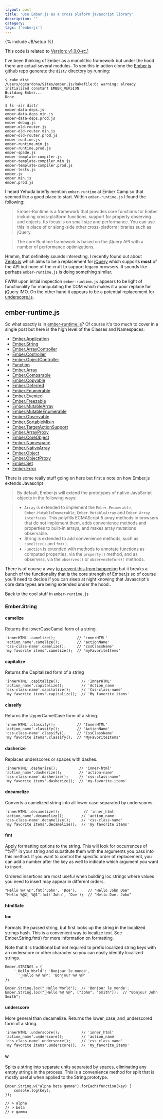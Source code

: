 ```yaml
---
layout: post
title: "Use Ember.js as a cross plaform javascript library"
description: ""
category: 
tags: ['emberjs']
---
```

{% include JB/setup %}

This code is related to [Version: v1.0.0-rc.1](https://raw.github.com/emberjs/ember.js/release-builds/ember-1.0.0-rc.1.js)

I've been thinking of Ember as a monolithic framework but under the hood there
are actual several modules. To see this in action clone the [Ember.js github repo](https://github.com/emberjs/ember.js/) generate the `dist/` directory by
running: 

    $ rake dist 
    /Users/cgcardona/Sites/ember.js/Rakefile:6: warning: already initialized constant EMBER_VERSION
    Building Ember...
    Done

    $ ls -alr dist/
    ember-data-deps.js
    ember-data-deps.min.js
    ember-data-deps.prod.js
    ember-debug.js
    ember-old-router.js
    ember-old-router.min.js
    ember-old-router.prod.js
    ember-runtime.js
    ember-runtime.min.js
    ember-runtime.prod.js
    ember-spade.js
    ember-template-compiler.js
    ember-template-compiler.min.js
    ember-template-compiler.prod.js
    ember-tests.js
    ember.js
    ember.min.js
    ember.prod.js


I heard Yehuda briefly mention `ember-runtime` at Ember Camp so that seemed like a
good place to start.  Within `ember-runtime.js` I found the following:

> Ember-Runtime is a framework that provides core functions for Ember including
> cross-platform functions, support for property observing and objects. Its focus
> is on small size and performance. You can use this in place of or along-side
> other cross-platform libraries such as jQuery.

> The core Runtime framework is based on the jQuery API with a number of
> performance optimizations.

Hmmm, that definitely sounds interesting. I recently found out about
[Zepto.js](http://zeptojs.com/) which aims to be a replacement for
[jQuery](http://jquery.com/) which supports **most** of the API but none of the
cruft to support legacy browsers. It sounds like perhaps `ember-runtime.js` is
doing something similar.

FWIW upon initial inspection `ember-runtime.js` appears to be light of
functionality for manipulating the DOM which makes it a poor replace for jQuery
IMO. On the other hand it appears to be a potential replacement for
[underscore.js](http://underscorejs.org/).

## ember-runtime.js

So what exactly is in [ember-runtime.js](http://emberjs.com/api/modules/ember-runtime.html)? Of course it's too much to cover in a
single post but here is the high level of the Classes and Namespaces:

* [Ember.Application](http://emberjs.com/api/classes/Ember.Application.html)
* [Ember.String](http://emberjs.com/api/classes/Ember.String.html)
* [Ember.ArrayController](http://emberjs.com/api/classes/Ember.ArrayController.html)
* [Ember.Controller](http://emberjs.com/api/classes/Ember.Controller.html)
* [Ember.ObjectController](http://emberjs.com/api/classes/Ember.ObjectController.html)
* [Function](http://emberjs.com/api/classes/Function.html)
* [Ember.Array](http://emberjs.com/api/classes/Ember.Array.html)
* [Ember.Comparable](http://emberjs.com/api/classes/Ember.Comparable.html)
* [Ember.Copyable](http://emberjs.com/api/classes/Ember.Copyable.html)
* [Ember.Deferred](http://emberjs.com/api/classes/Ember.Deferred.html)
* [Ember.Enumerable](http://emberjs.com/api/classes/Ember.Enumerable.html)
* [Ember.Evented](http://emberjs.com/api/classes/Ember.Evented.html)
* [Ember.Freezable](http://emberjs.com/api/classes/Ember.Freezable.html)
* [Ember.MutableArray](http://emberjs.com/api/classes/Ember.MutableArray.html)
* [Ember.MutableEnumerable](http://emberjs.com/api/classes/Ember.MutableEnumerable.html)
* [Ember.Observable](http://emberjs.com/api/classes/Ember.Observable.html)
* [Ember.SortableMixin](http://emberjs.com/api/classes/Ember.SortableMixin.html)
* [Ember.TargetActionSupport](http://emberjs.com/api/classes/Ember.TargetActionSupport.html)
* [Ember.ArrayProxy](http://emberjs.com/api/classes/Ember.ArrayProxy.html)
* [Ember.CoreObject](http://emberjs.com/api/classes/Ember.CoreObject.html)
* [Ember.Namespace](http://emberjs.com/api/classes/Ember.Namespace.html)
* [Ember.NativeArray](http://emberjs.com/api/classes/Ember.NativeArray.html)
* [Ember.Object](http://emberjs.com/api/classes/Ember.Object.html)
* [Ember.ObjectProxy](http://emberjs.com/api/classes/Ember.ObjectProxy.html)
* [Ember.Set](http://emberjs.com/api/classes/Ember.Set.html)
* [Ember.Error](http://emberjs.com/api/classes/Ember.Error.html)

There is some really stuff going on here but first a note on how Ember.js extends Javascript

> By default, Ember.js will extend the prototypes of native JavaScript objects in
> the following ways:

> * `Array` is extended to implement the `Ember.Enumerable`, `Ember.MutableEnumerable`,
> `Ember.MutableArray` and `Ember.Array interfaces`. This polyfills ECMAScript 5 array
> methods in browsers that do not implement them, adds convenience methods and
> properties to built-in arrays, and makes array mutations observable.
> * String is extended to add convenience methods, such as `camelize()` and `fmt()`.
> * `Function` is extended with methods to annotate functions as computed properties,
> via the `property()` method, and as observers, via the `observes()` or
> `observesBefore()` methods.

There is of course a way [to prevent this from happening](http://emberjs.com/guides/configuring-ember/disabling-prototype-extensions/) but it breaks a bunch of
the functionality that is the core strength of Ember.js so of course you'll need
to decide if you can sleep at night knowing that Javascript's core data types
are being extended under the hood..

Back to the cool stuff in `ember-runtime.js`

### Ember.String

#### camelize 

Returns the lowerCaseCamel form of a string.

    'innerHTML'.camelize();          // 'innerHTML'
    'action_name'.camelize();        // 'actionName'
    'css-class-name'.camelize();     // 'cssClassName'
    'my favorite items'.camelize();  // 'myFavoriteItems'

#### capitalize 

Returns the Capitalized form of a string

    'innerHTML'.capitalize();          // 'InnerHTML'
    'action_name'.capitalize();        // 'Action_name'
    'css-class-name'.capitalize();     // 'Css-class-name'
    'my favorite items'.capitalize();  // 'My favorite items'

#### classify 

Returns the UpperCamelCase form of a string.

    'innerHTML'.classify();          // 'InnerHTML'
    'action_name'.classify();        // 'ActionName'
    'css-class-name'.classify();     // 'CssClassName'
    'my favorite items'.classify();  // 'MyFavoriteItems'

#### dasherize 

Replaces underscores or spaces with dashes.

    'innerHTML'.dasherize();          // 'inner-html'
    'action_name'.dasherize();        // 'action-name'
    'css-class-name'.dasherize();     // 'css-class-name'
    'my favorite items'.dasherize();  // 'my-favorite-items'

#### decamelize 

Converts a camelized string into all lower case separated by underscores.

    'innerHTML'.decamelize();           // 'inner_html'
    'action_name'.decamelize();        // 'action_name'
    'css-class-name'.decamelize();     // 'css-class-name'
    'my favorite items'.decamelize();  // 'my favorite items'

#### fmt 

Apply formatting options to the string. This will look for occurrences of "%@"
in your string and substitute them with the arguments you pass into this method.
If you want to control the specific order of replacement, you can add a number
after the key as well to indicate which argument you want to insert.

Ordered insertions are most useful when building loc strings where values you
need to insert may appear in different orders.

    "Hello %@ %@".fmt('John', 'Doe');     // "Hello John Doe"
    "Hello %@2, %@1".fmt('John', 'Doe');  // "Hello Doe, John"

#### htmlSafe 

#### loc 

Formats the passed string, but first looks up the string in the localized
strings hash. This is a convenient way to localize text. See Ember.String.fmt()
for more information on formatting.

Note that it is traditional but not required to prefix localized string keys
with an underscore or other character so you can easily identify localized
strings.
    
    Ember.STRINGS = {
        '_Hello World': 'Bonjour le monde',
          '_Hello %@ %@': 'Bonjour %@ %@'
    };

    Ember.String.loc("_Hello World");  // 'Bonjour le monde';
    Ember.String.loc("_Hello %@ %@", ["John", "Smith"]);  // "Bonjour John Smith";

#### underscore 

More general than decamelize. Returns the lower_case_and_underscored form of a string.

    'innerHTML'.underscore();          // 'inner_html'
    'action_name'.underscore();        // 'action_name'
    'css-class-name'.underscore();     // 'css_class_name'
    'my favorite items'.underscore();  // 'my_favorite_items'

#### w

Splits a string into separate units separated by spaces, eliminating any empty
strings in the process. This is a convenience method for split that is mostly
useful when applied to the String.prototype.

    Ember.String.w("alpha beta gamma").forEach(function(key) {
        console.log(key);
    });

    // > alpha
    // > beta
    // > gamma
